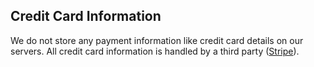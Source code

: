 

## Credit Card Information

We do not store any payment information like credit card details on our servers. All credit card information is handled by a third party ([Stripe](http://stripe.com/)).

